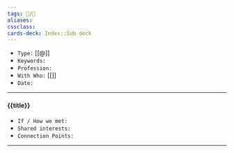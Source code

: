 ```yaml
---
tags: 👥️/👤️
aliases: 
cssclass: 
cards-deck: Index::Sub deck
---
```


- `Type:` [[@]]
- `Keywords:`
- `Profession:`
- `With Who:` [[]]
- `Date:`
---

#### {{title}}

- `If / How we met:`
- `Shared interests:`
- `Connection Points:`

---



